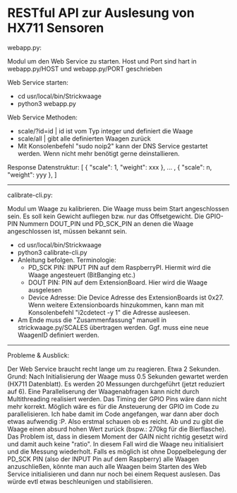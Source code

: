 # RESTful API zur Auslesung von HX711 Sensoren



webapp.py:

Modul um den Web Service zu starten. Host und Port sind hart in webapp.py/HOST und webapp.py/PORT geschrieben

Web Service starten:
- cd usr/local/bin/Strickwaage
- python3 webapp.py

Web Service Methoden:
- scale/?id=id | id ist vom Typ integer und definiert die Waage
- scale/all | gibt alle definierten Waagen zurück
- Mit Konsolenbefehl "sudo noip2" kann der DNS Service gestartet werden. Wenn nicht mehr benötigt gerne deinstallieren.

Response Datenstruktur:
[
  {
    "scale": 1, 
    "weight": xxx
  },
  ... ,
  {
    "scale": n, 
    "weight": yyy
  },
]

---

calibrate-cli.py:

Modul um Waage zu kalibrieren. Die Waage muss beim Start angeschlossen sein. Es soll kein Gewicht aufliegen bzw. nur das Offsetgewicht.
Die GPIO-PIN Nummern DOUT_PIN und PD_SCK_PIN an denen die Waage angeschlossen ist, müssen bekannt sein.

- cd usr/local/bin/Strickwaage
- python3 calibrate-cli.py
- Anleitung befolgen. Terminologie: 
  - PD_SCK PIN: INPUT PIN auf dem RaspberryPI. Hiermit wird die Waage angesteuert (BitBanging etc.)
  - DOUT PIN: PIN auf dem ExtensionBoard. Hier wird die Waage ausgelesen
  - Device Adresse: Die Device Adresse des ExtensionBoards ist 0x27. Wenn weitere Extensionboards hinzukommen, kann man mit Konsolenbefehl "i2cdetect -y 1" die Adresse ausleesen.
- Am Ende muss die "Zusammenfassung" manuell in strickwaage.py/SCALES übertragen werden. Ggf. muss eine neue WaagenID definiert werden.

---

Probleme & Ausblick:

Der Web Service braucht recht lange um zu reagieren. Etwa 2 Sekunden. Grund: Nach Initialisierung der Waage muss 0.5 Sekunden gewartet werden (HX711 Datenblatt).
Es werden 20 Messungen durchgeführt (jetzt reduziert auf 6). Eine Paralleliserung der Waagenabfragen kann nicht durch Multithreading realisiert werden. 
Das Timing der GPIO Pins wäre dann nicht mehr korrekt. Möglich wäre es für die Ansteuerung der GPIO im Code zu parallelisieren. Ich habe damit im Code angefangen, war dann aber doch etwas aufwendig :P. Also erstmal schauen ob es reicht.
Ab und zu gibt die Waage einen absurd hohen Wert zurück (bspw.: 270kg für die Bierflasche). Das Problem ist, dass in diesem Moment der GAIN nicht richtig gesetzt wird und damit auch keine "ratio". In diesem Fall wird die Waage neu initialisiert und die Messung wiederholt.
Falls es möglich ist ohne Doppelbelegung der PD_SCK PIN (also der INPUT Pin auf dem Raspberry) alle Waagen anzuschließen, könnte man auch alle Waagen beim Starten des Web Service initialisieren und dann nur noch bei einem Request auslesen. 
Das würde evtl etwas beschleunigen und stabilisieren.